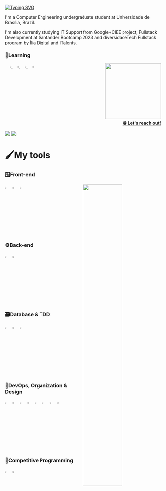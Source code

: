 [![Typing SVG](https://readme-typing-svg.herokuapp.com/?color=e8e349&size=40&center=false&vCenter=true&width=1000&lines=What's+up?;I'm+Carolina+Campos;Nice+to+meet+you+:%29)](https://git.io/typing-svg)
<p>I'm a Computer Engineering undergraduate student at Universidade de Brasília, Brazil.</p> 
<p>I'm also currently studying IT Support from Google+CIEE project, Fullstack Development at Santander Bootcamp 2023 and diversidadeTech Fullstack program by Ília Digital and ITalents.</p>

### 📖Learning
<div>
  <a align="right" href="https://github.com/carollingian">
  <img align="right" loading="lazy" height="180em" src="https://github-readme-stats.vercel.app/api/top-langs/?username=carollingian&layout=compact&hide_border=true&title_color=e8e349&&text_color=ffffff&bg_color=0d1117"/>
  <img width="4%" src="https://cdn.jsdelivr.net/gh/devicons/devicon/icons/angularjs/angularjs-plain.svg" />
  <img width="4%" src="https://cdn.jsdelivr.net/gh/devicons/devicon/icons/react/react-original.svg" />
  <img width="4%" src="https://cdn.jsdelivr.net/gh/devicons/devicon/icons/java/java-original.svg" />
  <img width="4%" src="https://cdn.jsdelivr.net/gh/devicons/devicon/icons/rails/rails-plain.svg" />
</div>

#### 😁 Let's reach out!
<div>
  <a href = "https://www.linkedin.com/in/carolina-campos-227080264/"> <img src="https://img.shields.io/badge/-Carolina_Campos-blue?style=flat-square&logo=Linkedin&logoColor=white" target="_blank"></a>
  <a href = "mailto:carolina.fdcampos@gmail.com"> <img src="https://img.shields.io/badge/-carolina.fdcampos@gmail.com-006bed?style=flat-square&logo=Gmail&logoColor=white&link=mailto:carolina.fdcampos@gmail.com" target="_blank"></a>
</div>

# 🖌️My tools

### 🪟Front-end
<div>
  <img align="right" src="https://media.giphy.com/media/paTz7UZbPfTZFRYnnB/giphy.gif" width="50%">
  <img width="4%" src="https://cdn.jsdelivr.net/gh/devicons/devicon/icons/javascript/javascript-plain.svg"/>
  <img width="4%" src="https://cdn.jsdelivr.net/gh/devicons/devicon/icons/html5/html5-plain.svg" />
  <img width="4%" src="https://cdn.jsdelivr.net/gh/devicons/devicon/icons/css3/css3-plain.svg" />
</div>

### ⚙️Back-end
<div>
  <img width="4%" src="https://cdn.jsdelivr.net/gh/devicons/devicon/icons/nodejs/nodejs-original.svg"/>
  <img width="4%" src="https://cdn.jsdelivr.net/gh/devicons/devicon/icons/fastapi/fastapi-original.svg" />
</div>

### 🗃️Database & TDD
<div>
  <img width="4%" src="https://cdn.jsdelivr.net/gh/devicons/devicon/icons/mysql/mysql-original.svg"/>
  <img width="4%" src="https://cdn.jsdelivr.net/gh/devicons/devicon/icons/firebase/firebase-plain.svg" />
  <img width="4%" src="https://cdn.jsdelivr.net/gh/devicons/devicon/icons/pytest/pytest-original.svg" />
</div>

### 🧮DevOps, Organization & Design
<div>
  <img width="4%" src="https://cdn.jsdelivr.net/gh/devicons/devicon/icons/git/git-original.svg" />
  <img width="4%" src="https://cdn.jsdelivr.net/gh/devicons/devicon/icons/github/github-original.svg" />
  <img width="4%" src="https://cdn.jsdelivr.net/gh/devicons/devicon/icons/docker/docker-original-wordmark.svg" />
  <img width="4%" src="https://cdn.jsdelivr.net/gh/devicons/devicon/icons/vscode/vscode-original.svg" />
  <img width="4%" src="https://cdn.jsdelivr.net/gh/devicons/devicon/icons/trello/trello-plain.svg" />
  <img width="4%" src="https://cdn.jsdelivr.net/gh/devicons/devicon/icons/photoshop/photoshop-plain.svg" />
  <img width="4%" src="https://cdn.jsdelivr.net/gh/devicons/devicon/icons/illustrator/illustrator-plain.svg" />
  <img width="4%" src="https://cdn.jsdelivr.net/gh/devicons/devicon/icons/canva/canva-original.svg" />
</div>

### 🎈Competitive Programming
<div>
  <img width="4%" src="https://cdn.jsdelivr.net/gh/devicons/devicon/icons/python/python-plain.svg" />
  <img width="4%" src="https://cdn.jsdelivr.net/gh/devicons/devicon/icons/cplusplus/cplusplus-plain.svg" />
</div>

<br>
